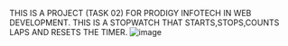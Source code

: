 THIS IS A PROJECT (TASK 02) FOR PRODIGY INFOTECH IN WEB DEVELOPMENT.
THIS IS A STOPWATCH THAT STARTS,STOPS,COUNTS LAPS AND RESETS THE TIMER.
![image](https://github.com/user-attachments/assets/9a4b4e4a-408d-4404-aae8-88ec2c73bacc)
